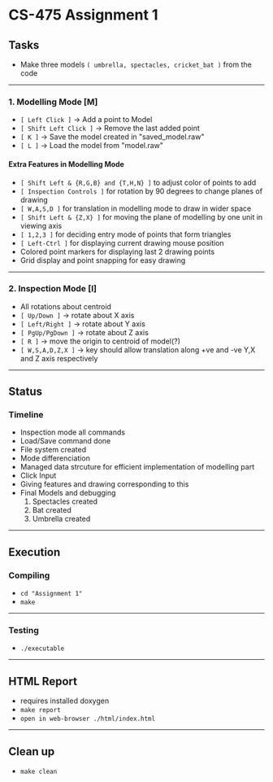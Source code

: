 # CS-475 Assignment 1

## Tasks

- Make three models `( umbrella, spectacles, cricket_bat )` from the code

***

### 1. Modelling Mode [M]

- `[ Left Click ]` -> Add a point to Model
- `[ Shift Left Click ]` -> Remove the last added point
- `[ K ]` -> Save the model created in "saved_model.raw"
- `[ L ]` -> Load the model from "model.raw"

#### Extra Features in Modelling Mode
- `[ Shift Left & {R,G,B} and {T,H,N} ]` to adjust color of points to add
- `[ Inspection Controls ]` for rotation by 90 degrees to change planes of drawing
- `[ W,A,S,D ]` for translation in modelling mode to draw in wider space 
- `[ Shift Left & {Z,X} ]` for moving the plane of modelling by one unit in viewing axis
- `[ 1,2,3 ]` for deciding entry mode of points that form triangles
- `[ Left-Ctrl ]` for displaying current drawing mouse position
-  Colored point markers for displaying last 2 drawing points
-  Grid display and point snapping for easy drawing
 
***

### 2. Inspection Mode [I] 

- All rotations about centroid
- `[ Up/Down ]` -> rotate about X axis 
- `[ Left/Right ]` -> rotate about Y axis
- `[ PgUp/PgDown ]` -> rotate about Z axis
- `[ R ]` -> move the origin to centroid of model(?)
- `[ W,S,A,D,Z,X ]` -> key should allow translation along +ve and -ve Y,X and Z axis respectively

---

## Status

### Timeline 
- Inspection mode all commands 
- Load/Save command done
- File system created
- Mode differenciation
- Managed data strcuture for efficient implementation of modelling part
- Click Input
- Giving features and drawing corresponding to this
- Final Models and debugging
	1. Spectacles created
	2. Bat created
	3. Umbrella created

---

## Execution

### Compiling
- `cd "Assignment 1"`
- `make`

***

### Testing
- `./executable`

---

## HTML Report
- requires installed doxygen 
- `make report`
- `open in web-browser ./html/index.html`

---

## Clean up
- `make clean`
